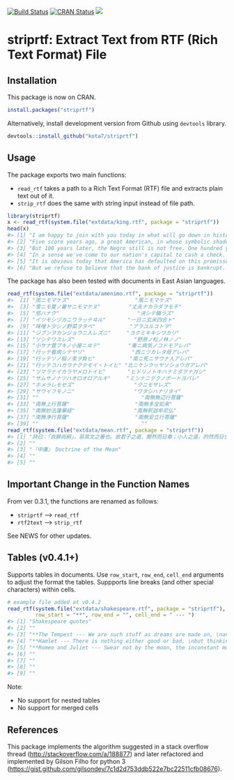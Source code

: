 
<!-- README.md is generated from README.Rmd. Please edit that file -->
[![Build Status](https://travis-ci.org/kota7/striprtf.svg?branch=master)](https://travis-ci.org/kota7/striprtf) [![CRAN Status](http://www.r-pkg.org/badges/version/striprtf)](http://www.r-pkg.org/badges/version/striprtf) [![](http://cranlogs.r-pkg.org/badges/striprtf)](http://cran.rstudio.com/web/packages/striprtf/index.html)

striprtf: Extract Text from RTF (Rich Text Format) File
=======================================================

Installation
------------

This package is now on CRAN.

``` r
install.packages("striprtf")
```

Alternatively, install development version from Github using `devtools` library.

``` r
devtools::install_github("kota7/striprtf")
```

Usage
-----

The package exports two main functions:

-   `read_rtf` takes a path to a Rich Text Format (RTF) file and extracts plain text out of it.
-   `strip_rtf` does the same with string input instead of file path.

``` r
library(striprtf)
x <- read_rtf(system.file("extdata/king.rtf", package = "striprtf"))
head(x)
#> [1] "I am happy to join with you today in what will go down in history as the greatest demonstration for freedom in the history of our nation."                                                                                                                                                                                                                                                                                                                                                                                                                                                                                                                                                                                                                                                                                                                   
#> [2] "Five score years ago, a great American, in whose symbolic shadow we stand today, signed the Emancipation Proclamation. This momentous decree came as a great beacon light of hope to millions of Negro slaves who had been seared in the flames of withering injustice. It came as a joyous daybreak to end the long night of their captivity."                                                                                                                                                                                                                                                                                                                                                                                                                                                                                                              
#> [3] "But 100 years later, the Negro still is not free. One hundred years later, the life of the Negro is still sadly crippled by the manacles of segregation and the chains of discrimination. One hundred years later, the Negro lives on a lonely island of poverty in the midst of a vast ocean of material prosperity. One hundred years later, the Negro is still languished in the corners of American society and finds himself an exile in his own land. And so we've come here today to dramatize a shameful condition."                                                                                                                                                                                                                                                                                                                                 
#> [4] "In a sense we've come to our nation's capital to cash a check. When the architects of our republic wrote the magnificent words of the Constitution and the Declaration of Independence, they were signing a promissory note to which every American was to fall heir. This note was a promise that all men -- yes, black men as well as white men -- would be guaranteed the unalienable rights of life, liberty, and the pursuit of happiness."                                                                                                                                                                                                                                                                                                                                                                                                             
#> [5] "It is obvious today that America has defaulted on this promissory note insofar as her citizens of color are concerned. Instead of honoring this sacred obligation, America has given the Negro people a bad check, a check that has come back marked \"insufficient funds.\""                                                                                                                                                                                                                                                                                                                                                                                                                                                                                                                                                                                
#> [6] "But we refuse to believe that the bank of justice is bankrupt. We refuse to believe that there are insufficient funds in the great vaults of opportunity of this nation. And so we've come to cash this check, a check that will give us upon demand the riches of freedom and security of justice. We have also come to this hallowed spot to remind America of the fierce urgency of now. This is no time to engage in the luxury of cooling off or to take the tranquilizing drug of gradualism. Now is the time to make real the promises of democracy. Now is the time to rise from the dark and desolate valley of segregation to the sunlit path of racial justice. Now is the time to lift our nation from the quicksands of racial injustice to the solid rock of brotherhood. Now is the time to make justice a reality for all of God's children."
```

The package has also been tested with documents in East Asian languages.

``` r
read_rtf(system.file("extdata/amenimo.rtf", package = "striprtf"))
#>  [1] "雨ニモマケズ"                     "風ニモマケズ"                    
#>  [3] "雪ニモ夏ノ暑サニモマケヌ"         "丈夫ナカラダヲモチ"              
#>  [5] "慾ハナク"                         "決シテ瞋ラズ"                    
#>  [7] "イツモシヅカニワラッテヰル"       "一日ニ玄米四合ト"                
#>  [9] "味噌ト少シノ野菜ヲタベ"           "アラユルコトヲ"                  
#> [11] "ジブンヲカンジョウニ入レズニ"     "ヨクミキキシワカリ"              
#> [13] "ソシテワスレズ"                   "野原ノ松ノ林ノノ"                
#> [15] "小サナ萓ブキノ小屋ニヰテ"         "東ニ病気ノコドモアレバ"          
#> [17] "行ッテ看病シテヤリ"               "西ニツカレタ母アレバ"            
#> [19] "行ッテソノ稲ノ朿ヲ負ヒ"           "南ニ死ニサウナ人アレバ"          
#> [21] "行ッテコハガラナクテモイヽトイヒ" "北ニケンクヮヤソショウガアレバ"  
#> [23] "ツマラナイカラヤメロトイヒ"       "ヒドリノトキハナミダヲナガシ"    
#> [25] "サムサノナツハオロオロアルキ"     "ミンナニデクノボートヨバレ"      
#> [27] "ホメラレモセズ"                   "クニモサレズ"                    
#> [29] "サウイフモノニ"                   "ワタシハナリタイ"                
#> [31] ""                                 "南無無辺行菩薩"                  
#> [33] "南無上行菩薩"                     "南無多宝如来"                    
#> [35] "南無妙法蓮華経"                   "南無釈迦牟尼仏"                  
#> [37] "南無浄行菩薩"                     "南無安立行菩薩"                  
#> [39] ""                                 ""
read_rtf(system.file("extdata/mean.rtf", package = "striprtf"))
#> [1] "詩曰：「衣錦尚絅」，惡其文之著也。故君子之道，闇然而日章；小人之道，的然而日亡。君子之道，淡而不厭，簡而文，溫而理，知遠之近，知風之自，知微之顯，可與入德矣。"
#> [2] ""                                                                                                                                                              
#> [3] "『中庸』　Doctrine of the Mean"                                                                                                                                
#> [4] ""                                                                                                                                                              
#> [5] ""
```

Important Change in the Function Names
--------------------------------------

From ver 0.3.1, the functions are renamed as follows:

-   `striprtf` --&gt; `read_rtf`
-   `rtf2text` --&gt; `strip_rtf`

See NEWS for other updates.

Tables (v0.4.1+)
----------------

Supports tables in documents. Use `row_start`, `row_end`, `cell_end` arguments to adjust the format the tables. Suppports line breaks (and other special characters) within cells.

``` r
# example file added at v0.4.2
read_rtf(system.file("extdata/shakespeare.rtf", package = "striprtf"),
         row_start = "**", row_end = "", cell_end = " --- ")
#> [1] "Shakespeare quotes"                                                                                                                                            
#> [2] ""                                                                                                                                                              
#> [3] "**The Tempest --- ﻿We are such stuff as dreams are made on, \nand our little life is rounded with a sleep. --- "                                                
#> [4] "**Hamlet --- ﻿There is nothing either good or bad, \nbut thinking makes it so. --- "                                                                            
#> [5] "**Romeo and Juliet --- ﻿Swear not by the moon, the inconstant moon,\nThat monthly changes in her circled orb,\nLest that thy love prove likewise variable. --- "
#> [6] ""                                                                                                                                                              
#> [7] ""                                                                                                                                                              
#> [8] ""                                                                                                                                                              
#> [9] ""
```

Note:

-   No support for nested tables
-   No support for merged cells

References
----------

This package implements the algorithm suggested in a stack overflow thread (<http://stackoverflow.com/a/188877>) and later refactored and implemented by Gilson Filho for python 3 (<https://gist.github.com/gilsondev/7c1d2d753ddb522e7bc22511cfb08676>).
